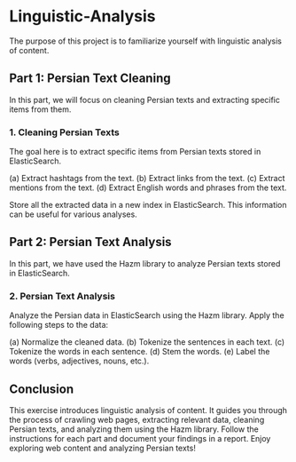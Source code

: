 # Linguistic-Analysis
The purpose of this project is to familiarize yourself with linguistic analysis of content. 

## Part 1: Persian Text Cleaning

In this part, we will focus on cleaning Persian texts and extracting specific items from them.

### 1. Cleaning Persian Texts

The goal here is to extract specific items from Persian texts stored in ElasticSearch.

(a) Extract hashtags from the text.
(b) Extract links from the text.
(c) Extract mentions from the text.
(d) Extract English words and phrases from the text.

Store all the extracted data in a new index in ElasticSearch. This information can be useful for various analyses.


## Part 2: Persian Text Analysis

In this part, we have used the Hazm library to analyze Persian texts stored in ElasticSearch.

### 2. Persian Text Analysis

Analyze the Persian data in ElasticSearch using the Hazm library. Apply the following steps to the data:

(a) Normalize the cleaned data.
(b) Tokenize the sentences in each text.
(c) Tokenize the words in each sentence.
(d) Stem the words.
(e) Label the words (verbs, adjectives, nouns, etc.).


## Conclusion

This exercise introduces linguistic analysis of content. It guides you through the process of crawling web pages, extracting relevant data, cleaning Persian texts, and analyzing them using the Hazm library. Follow the instructions for each part and document your findings in a report. Enjoy exploring web content and analyzing Persian texts!
